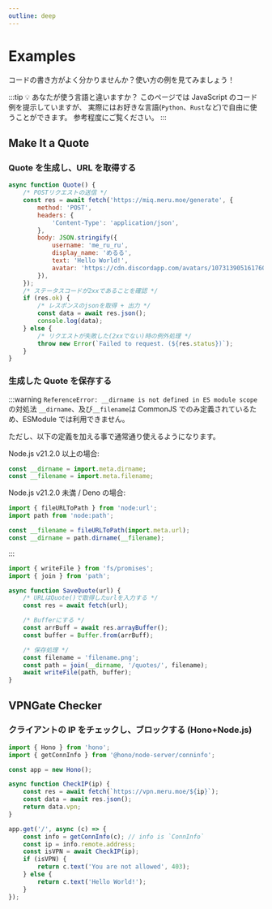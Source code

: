 ```yaml
---
outline: deep
---
```


# Examples

コードの書き方がよく分かりませんか？使い方の例を見てみましょう！

:::tip 💡 あなたが使う言語と違いますか？
このページでは JavaScript のコード例を提示していますが、
実際にはお好きな言語(`Python`、`Rust`など)で自由に使うことができます。
参考程度にご覧ください。
:::

## Make It a Quote

### Quote を生成し、URL を取得する

```js
async function Quote() {
	/* POSTリクエストの送信 */
	const res = await fetch('https://miq.meru.moe/generate', {
		method: 'POST',
		headers: {
			'Content-Type': 'application/json',
		},
		body: JSON.stringify({
			username: 'me_ru_ru',
			display_name: 'めるる',
			text: 'Hello World!',
			avatar: 'https://cdn.discordapp.com/avatars/1073139051617603584/1bfc4eb6fdc6ccc5ac754c6b7c5adeb9.png',
		}),
	});
	/* ステータスコードが2xxであることを確認 */
	if (res.ok) {
		/* レスポンスのjsonを取得 + 出力 */
		const data = await res.json();
		console.log(data);
	} else {
		/* リクエストが失敗した(2xxでない)時の例外処理 */
		throw new Error(`Failed to request. (${res.status})`);
	}
}
```

### 生成した Quote を保存する

:::warning `ReferenceError: __dirname is not defined in ES module scope`の対処法
`__dirname`、及び`__filename`は CommonJS でのみ定義されているため、ESModule では利用できません。

ただし、以下の定義を加える事で通常通り使えるようになります。

Node.js v21.2.0 以上の場合:

```js
const __dirname = import.meta.dirname;
const __filename = import.meta.filename;
```

Node.js v21.2.0 未満 / Deno の場合:

```js
import { fileURLToPath } from 'node:url';
import path from 'node:path';

const __filename = fileURLToPath(import.meta.url);
const __dirname = path.dirname(__filename);
```

:::

```js
import { writeFile } from 'fs/promises';
import { join } from 'path';

async function SaveQuote(url) {
	/* URLはQuote()で取得したurlを入力する */
	const res = await fetch(url);

	/* Bufferにする */
	const arrBuff = await res.arrayBuffer();
	const buffer = Buffer.from(arrBuff);

	/* 保存処理 */
	const filename = 'filename.png';
	const path = join(__dirname, '/quotes/', filename);
	await writeFile(path, buffer);
}
```

## VPNGate Checker

### クライアントの IP をチェックし、ブロックする (Hono+Node.js)

```js
import { Hono } from 'hono';
import { getConnInfo } from '@hono/node-server/conninfo';

const app = new Hono();

async function CheckIP(ip) {
	const res = await fetch(`https://vpn.meru.moe/${ip}`);
	const data = await res.json();
	return data.vpn;
}

app.get('/', async (c) => {
	const info = getConnInfo(c); // info is `ConnInfo`
	const ip = info.remote.address;
	const isVPN = await CheckIP(ip);
	if (isVPN) {
		return c.text('You are not allowed', 403);
	} else {
		return c.text('Hello World!');
	}
});
```
